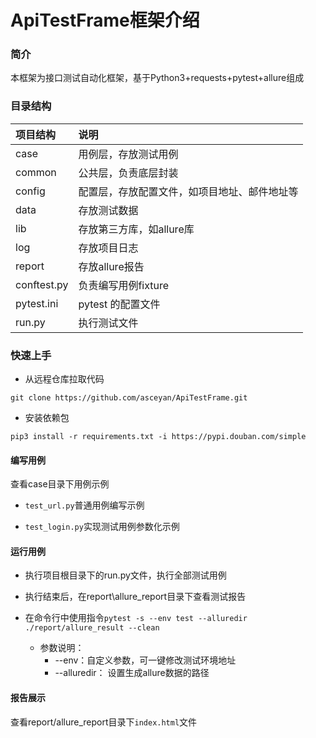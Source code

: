 # ApiTestFrame框架介绍

### 简介

本框架为接口测试自动化框架，基于Python3+requests+pytest+allure组成

### 目录结构

| 项目结构    | 说明                                         |
| :---------- | :------------------------------------------- |
| case        | 用例层，存放测试用例                         |
| common      | 公共层，负责底层封装                         |
| config      | 配置层，存放配置文件，如项目地址、邮件地址等 |
| data        | 存放测试数据                                 |
| lib         | 存放第三方库，如allure库                     |
| log         | 存放项目日志                                 |
| report      | 存放allure报告                               |
| conftest.py | 负责编写用例fixture                          |
| pytest.ini  | pytest 的配置文件                            |
| run.py      | 执行测试文件                                 |

### 快速上手

- 从远程仓库拉取代码

`git clone https://github.com/asceyan/ApiTestFrame.git`

- 安装依赖包

```pip3 install -r requirements.txt -i https://pypi.douban.com/simple```

#### 编写用例

查看case目录下用例示例

- `test_url.py`普通用例编写示例

- `test_login.py`实现测试用例参数化示例

#### 运行用例

- 执行项目根目录下的run.py文件，执行全部测试用例

- 执行结束后，在report\allure_report目录下查看测试报告

- 在命令行中使用指令`pytest -s --env test --alluredir ./report/allure_result --clean`

  - 参数说明：
    - --env：自定义参数，可一键修改测试环境地址
    - --alluredir： 设置生成allure数据的路径

#### 报告展示

查看report/allure_report目录下`index.html`文件


